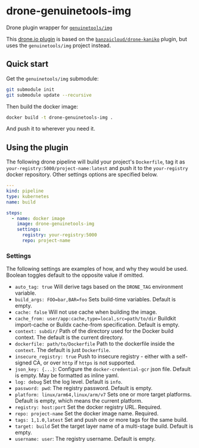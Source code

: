 # drone-genuinetools-img

Drone plugin wrapper for [`genuinetools/img`](https://github.com/genuinetools/img)

This [drone.io plugin](http://plugins.drone.io/) is based on the
[`banzaicloud/drone-kaniko`](https://github.com/banzaicloud/drone-kaniko.git)
plugin, but uses the `genuinetools/img` project instead.

## Quick start

Get the `genuinetools/img` submodule:

```bash
git submodule init
git submodule update --recursive
```

Then build the docker image:

```bash
docker build -t drone-genuinetools-img .
```

And push it to wherever you need it.

## Using the plugin

The following drone pipeline will build your project's `Dockerfile`, tag it as
`your-registry:5000/project-name:latest` and push it to the `your-registry`
docker repository. Other settings options are specified below.

```yaml
---
kind: pipeline
type: kubernetes
name: build

steps:
  - name: docker image
    image: drone-genuinetools-img
    settings:
      registry: your-registry:5000
      repo: project-name
```

### Settings

The following settings are examples of how, and why they would be used. Boolean
toggles default to the opposite value if omitted.

*   `auto_tag: true` Will derive tags based on the `DRONE_TAG` environment
    variable.
*   `build_args: FOO=bar,BAR=foo` Sets build-time variables. Default is empty.
*   `cache: false` Will not use cache when building the image.
*   `cache_from: user/app:cache,type=local,src=path/to/dir` Buildkit
    import-cache or Buildx cache-from specification. Default is empty.
*   `context: subdir/` Path of the directory used for the Docker build context.
    The default is the current directory.
*   `dockerfile: path/to/Dockerfile` Path to the dockerfile inside the `context`.
    The default is just `Dockerfile`.
*   `insecure_registry: true` Push to insecure registry - either with a
    self-signed CA, or over `http` if `https` is not supported.
*   `json_key: {...}`: Configure the `docker-credential-gcr` json file. Default
    is empty. May be formatted as inline yaml.
*   `log: debug` Set the log level. Default is `info`.
*   `password: pwd`: The registry password. Default is empty.
*   `platform: linux/arm64,linux/arm/v7` Sets one or more target platforms.
    Default is empty, which means the current platform.
*   `registry: host:port` Set the docker registry URL. Required.
*   `repo: project-name` Set the docker image name. Required.
*   `tags: 1,1.0,latest` Set and push one or more tags for the same build.
*   `target: build` Set the target layer name of a multi-stage build. Default is
    empty.
*   `username: user`: The registry username. Default is empty.
